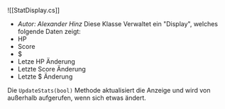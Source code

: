 ![[StatDisplay.cs]]
 - *Autor: Alexander Hinz*
 Diese Klasse Verwaltet ein "Display", welches folgende Daten zeigt:
 - HP
 - Score
 - $
 - Letze HP Änderung
 - Letzte Score Änderung
 - Letzte $ Änderung

Die `UpdateStats(bool)` Methode aktualisiert die Anzeige und wird von außerhalb aufgerufen, wenn sich etwas ändert.
